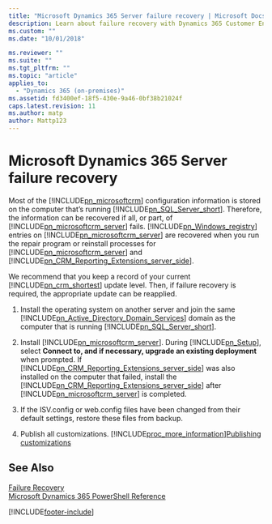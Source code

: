 ```yaml
---
title: "Microsoft Dynamics 365 Server failure recovery | Microsoft Docs"
description: Learn about failure recovery with Dynamics 365 Customer Engagement (on-premises)
ms.custom: ""
ms.date: "10/01/2018"

ms.reviewer: ""
ms.suite: ""
ms.tgt_pltfrm: ""
ms.topic: "article"
applies_to: 
  - "Dynamics 365 (on-premises)"
ms.assetid: fd3400ef-18f5-430e-9a46-0bf38b21024f
caps.latest.revision: 11
ms.author: matp
author: Mattp123
---
```

# Microsoft Dynamics 365 Server failure recovery



Most of the [!INCLUDE[pn_microsoftcrm](../includes/pn-microsoftcrm.md)] configuration information is stored on the computer that’s running [!INCLUDE[pn_SQL_Server_short](../includes/pn-sql-server-short.md)]. Therefore, the information can be recovered if all, or part, of [!INCLUDE[pn_microsoftcrm_server](../includes/pn-microsoftcrm-server.md)] fails. [!INCLUDE[pn_Windows_registry](../includes/pn-windows-registry.md)] entries on [!INCLUDE[pn_microsoftcrm_server](../includes/pn-microsoftcrm-server.md)] are recovered when you run the repair program or reinstall processes for [!INCLUDE[pn_microsoftcrm_server](../includes/pn-microsoftcrm-server.md)] and [!INCLUDE[pn_CRM_Reporting_Extensions_server_side](../includes/pn-crm-reporting-extensions-server-side.md)].  
  
 We recommend that you keep a record of your current [!INCLUDE[pn_crm_shortest](../includes/pn-crm-shortest.md)] update level. Then, if failure recovery is required, the appropriate update can be reapplied.  
  
1.  Install the operating system on another server and join the same [!INCLUDE[pn_Active_Directory_Domain_Services](../includes/pn-active-directory-domain-services.md)] domain as the computer that is running [!INCLUDE[pn_SQL_Server_short](../includes/pn-sql-server-short.md)].  
  
2.  Install [!INCLUDE[pn_microsoftcrm_server](../includes/pn-microsoftcrm-server.md)]. During [!INCLUDE[pn_Setup](../includes/pn-setup.md)], select **Connect to, and if necessary, upgrade an existing deployment** when prompted. If [!INCLUDE[pn_CRM_Reporting_Extensions_server_side](../includes/pn-crm-reporting-extensions-server-side.md)] was also installed on the computer that failed, install the [!INCLUDE[pn_CRM_Reporting_Extensions_server_side](../includes/pn-crm-reporting-extensions-server-side.md)] after [!INCLUDE[pn_microsoftcrm_server](../includes/pn-microsoftcrm-server.md)] is completed.  
  
3.  If the ISV.config or web.config files have been changed from their default settings, restore these files from backup.  
  
4.  Publish all customizations. [!INCLUDE[proc_more_information](../includes/proc-more-information.md)][Publishing customizations](/powerapps/maker/common-data-service/publish-changes-for-use-customer-service-hub
)  
  
## See Also  
 [Failure Recovery](microsoft-dynamics-365-failure-recovery.md)   </br>
 [Microsoft Dynamics 365 PowerShell Reference](/powershell/dynamics365/customer-engagement/overview)



[!INCLUDE[footer-include](../../../includes/footer-banner.md)]
